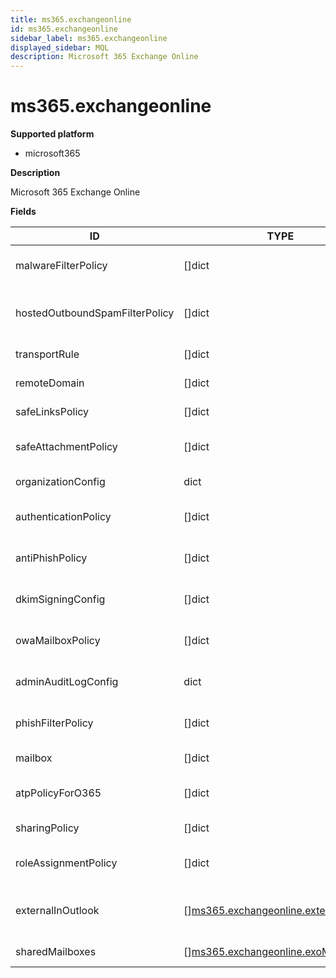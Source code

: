 ```yaml
---
title: ms365.exchangeonline
id: ms365.exchangeonline
sidebar_label: ms365.exchangeonline
displayed_sidebar: MQL
description: Microsoft 365 Exchange Online
---
```


# ms365.exchangeonline

**Supported platform**

- microsoft365

**Description**

Microsoft 365 Exchange Online

**Fields**

| ID                             | TYPE                                                                                    | DESCRIPTION                                  |
| ------------------------------ | --------------------------------------------------------------------------------------- | -------------------------------------------- |
| malwareFilterPolicy            | &#91;&#93;dict                                                                          | List of malware filter policies              |
| hostedOutboundSpamFilterPolicy | &#91;&#93;dict                                                                          | List of hosted outbound spam filter policies |
| transportRule                  | &#91;&#93;dict                                                                          | Transport rules                              |
| remoteDomain                   | &#91;&#93;dict                                                                          | List of remote domains                       |
| safeLinksPolicy                | &#91;&#93;dict                                                                          | List of safe links policies                  |
| safeAttachmentPolicy           | &#91;&#93;dict                                                                          | List of safe attachment policies             |
| organizationConfig             | dict                                                                                    | Organization configurations                  |
| authenticationPolicy           | &#91;&#93;dict                                                                          | List of authentication policies              |
| antiPhishPolicy                | &#91;&#93;dict                                                                          | List of anti-phishing policies               |
| dkimSigningConfig              | &#91;&#93;dict                                                                          | List of dkim signing configurations          |
| owaMailboxPolicy               | &#91;&#93;dict                                                                          | List of OWA mailbox policies                 |
| adminAuditLogConfig            | dict                                                                                    | Admin audit log configuration                |
| phishFilterPolicy              | &#91;&#93;dict                                                                          | List of phishing filter policies             |
| mailbox                        | &#91;&#93;dict                                                                          | List of mailboxes                            |
| atpPolicyForO365               | &#91;&#93;dict                                                                          | List of APT policies for Office 365          |
| sharingPolicy                  | &#91;&#93;dict                                                                          | List of sharing policies                     |
| roleAssignmentPolicy           | &#91;&#93;dict                                                                          | List of role assignment policies             |
| externalInOutlook              | &#91;&#93;[ms365.exchangeonline.externalSender](ms365.exchangeonline.externalsender.md) | List of external sender configurations       |
| sharedMailboxes                | &#91;&#93;[ms365.exchangeonline.exoMailbox](ms365.exchangeonline.exomailbox.md)         | List of shared mailboxes                     |
